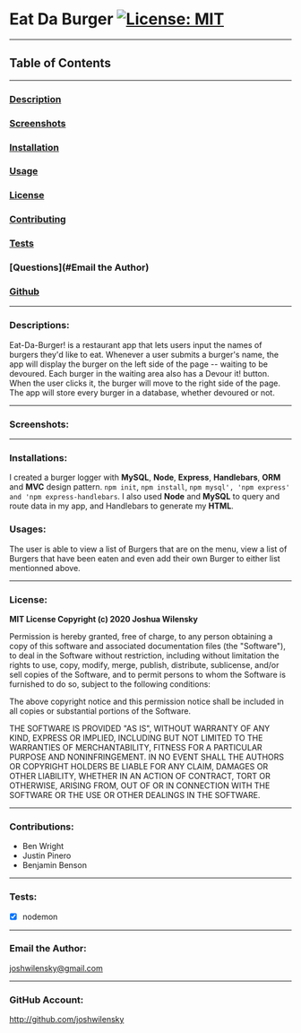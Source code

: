 # Eat Da Burger [![License: MIT](https://img.shields.io/badge/License-MIT-yellow.svg)](https://opensource.org/licenses/MIT)

---

## Table of Contents

---

### [Description](#Descriptions)

### [Screenshots](#Screenshots)

### [Installation](#Installations)

### [Usage](#Usages)

### [License](#License)

### [Contributing](#Contributions)

### [Tests](#Tests)

### [Questions](#Email the Author)

### [Github](#Github)

---

### <a name="Description"></a>Descriptions:

Eat-Da-Burger! is a restaurant app that lets users input the names of burgers they'd like to eat. Whenever a user submits a burger's name, the app will display the burger on the left side of the page -- waiting to be devoured. Each burger in the waiting area also has a Devour it! button. When the user clicks it, the burger will move to the right side of the page. The app will store every burger in a database, whether devoured or not.

---

### <a name="Screenshots"></a>Screenshots:

---

### <a name="Installation"></a>Installations:

I created a burger logger with **MySQL**, **Node**, **Express**, **Handlebars**, **ORM** and **MVC** design pattern. `npm init`, `npm install`, `npm mysql', 'npm express' and 'npm express-handlebars`. I also used **Node** and **MySQL** to query and route data in my app, and Handlebars to generate my **HTML**.

### <a name="Usage"></a>Usages:

The user is able to view a list of Burgers that are on the menu, view a list of Burgers that have been eaten and even add their own Burger to either list mentionned above.

---

### <a name="License"></a>License:

**MIT License Copyright (c) 2020 Joshua Wilensky**

Permission is hereby granted, free of charge, to any person obtaining a copy
of this software and associated documentation files (the "Software"), to deal
in the Software without restriction, including without limitation the rights
to use, copy, modify, merge, publish, distribute, sublicense, and/or sell
copies of the Software, and to permit persons to whom the Software is
furnished to do so, subject to the following conditions:

The above copyright notice and this permission notice shall be included in all
copies or substantial portions of the Software.

THE SOFTWARE IS PROVIDED "AS IS", WITHOUT WARRANTY OF ANY KIND, EXPRESS OR
IMPLIED, INCLUDING BUT NOT LIMITED TO THE WARRANTIES OF MERCHANTABILITY,
FITNESS FOR A PARTICULAR PURPOSE AND NONINFRINGEMENT. IN NO EVENT SHALL THE
AUTHORS OR COPYRIGHT HOLDERS BE LIABLE FOR ANY CLAIM, DAMAGES OR OTHER
LIABILITY, WHETHER IN AN ACTION OF CONTRACT, TORT OR OTHERWISE, ARISING FROM,
OUT OF OR IN CONNECTION WITH THE SOFTWARE OR THE USE OR OTHER DEALINGS IN THE
SOFTWARE.

---

### <a name="Contributing"></a>Contributions:

- Ben Wright
- Justin Pinero
- Benjamin Benson

---

### <a name="Tests"></a>Tests:

- [x] nodemon

---

### <a name="Questions"></a>Email the Author:

joshwilensky@gmail.com

---

### <a name="Github"></a>GitHub Account:

http://github.com/joshwilensky
